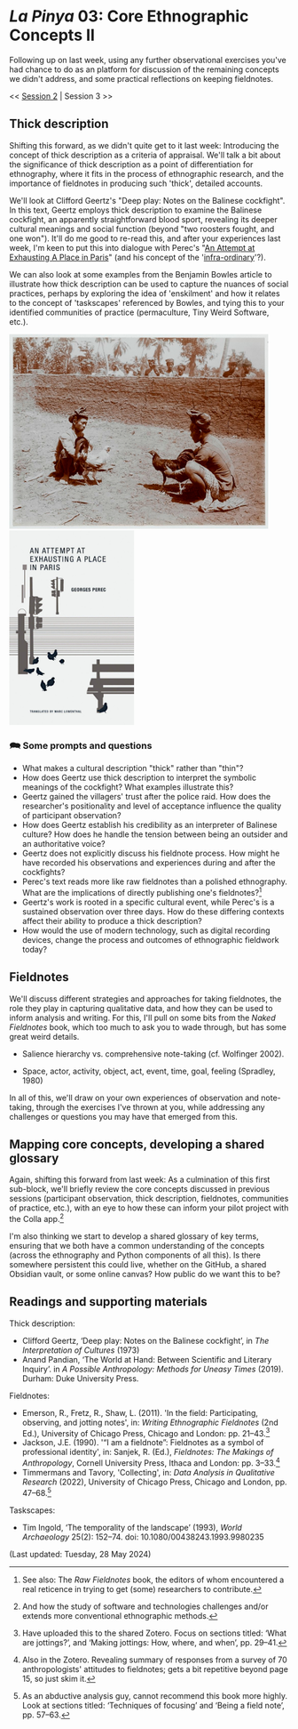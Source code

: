 # _La Pinya_ 03: Core Ethnographic Concepts II

Following up on last week, using any further observational exercises you've had chance to do as an platform for discussion of the remaining concepts we didn't address, and some practical reflections on keeping fieldnotes.

<< [Session 2](02_core-ethnographic-concepts.md) | Session 3 >>

## Thick description

Shifting this forward, as we didn't quite get to it last week: Introducing the concept of thick description as a criteria of appraisal. We'll talk a bit about the significance of thick description as a point of differentiation for ethnography, where it fits in the process of ethnographic research, and the importance of fieldnotes in producing such 'thick', detailed accounts.

We'll look at Clifford Geertz's "Deep play: Notes on the Balinese cockfight". In this text, Geertz employs thick description to examine the Balinese cockfight, an apparently straightforward blood sport, revealing its deeper cultural meanings and social function (beyond "two roosters fought, and one won"). It'll do me good to re-read this, and after your experiences last week, I'm keen to put this into dialogue with Perec's "[An Attempt at Exhausting A Place in Paris](https://iitcoa3rdyr.wordpress.com/wp-content/uploads/2014/09/perec_readings.pdf)" (and his concept of the '[infra-ordinary](https://www.ubu.com/papers/perec_infraordinary.html)'?).

We can also look at some examples from the Benjamin Bowles article to illustrate how thick description can be used to capture the nuances of social practices, perhaps by exploring the idea of 'enskilment' and how it relates to the concept of 'taskscapes' referenced by Bowles, and tying this to your identified communities of practice (permaculture, Tiny Weird Software, etc.).

<img src="https://raw.githubusercontent.com/timcowlishaw/enxaneta/main/assets/images/eth3_1_cockfighting.jpg" alt="Cockfight in Bali, c.1915" height="350"/> <img src="https://raw.githubusercontent.com/timcowlishaw/enxaneta/main/assets/images/eth3_1_exhausting.jpg" alt="Exhausting a Place in Paris" height="350"/>

### 🗪 Some prompts and questions

- What makes a cultural description "thick" rather than "thin"?
- How does Geertz use thick description to interpret the symbolic meanings of the cockfight? What examples illustrate this?
- Geertz gained the villagers' trust after the police raid. How does the researcher's positionality and level of acceptance influence the quality of participant observation?
- How does Geertz establish his credibility as an interpreter of Balinese culture? How does he handle the tension between being an outsider and an authoritative voice?
- Geertz does not explicitly discuss his fieldnote process. How might he have recorded his observations and experiences during and after the cockfights?
- Perec's text reads more like raw fieldnotes than a polished ethnography. What are the implications of directly publishing one's fieldnotes?[^1]
- Geertz's work is rooted in a specific cultural event, while Perec's is a sustained observation over three days. How do these differing contexts affect their ability to produce a thick description?
- How would the use of modern technology, such as digital recording devices, change the process and outcomes of ethnographic fieldwork today?


## Fieldnotes

We'll discuss different strategies and approaches for taking fieldnotes, the role they play in capturing qualitative data, and how they can be used to inform analysis and writing. For this, I'll pull on some bits from the _Naked Fieldnotes_ book, which too much to ask you to wade through, but has some great weird details.

- Salience hierarchy vs. comprehensive note-taking (cf. Wolfinger 2002).

- Space, actor, activity, object, act, event, time, goal, feeling (Spradley, 1980)

In all of this, we'll draw on your own experiences of observation and note-taking, through the exercises I've thrown at you, while addressing any challenges or questions you may have that emerged from this.


## Mapping core concepts, developing a shared glossary

Again, shifting this forward from last week: As a culmination of this first sub-block, we'll briefly review the core concepts discussed in previous sessions (participant observation, thick description, fieldnotes, communities of practice, etc.), with an eye to how these can inform your pilot project with the Colla app.[^2]

I'm also thinking we start to develop a shared glossary of key terms, ensuring that we both have a common understanding of the concepts (across the ethnography and Python components of all this). Is there somewhere persistent this could live, whether on the GitHub, a shared Obsidian vault, or some online canvas? How public do we want this to be?


## Readings and supporting materials

Thick description:

- Clifford Geertz, ‘Deep play: Notes on the Balinese cockfight’, in _The Interpretation of Cultures_ (1973)
- Anand Pandian, ‘The World at Hand: Between Scientific and Literary Inquiry’. in _A Possible Anthropology: Methods for Uneasy Times_ (2019). Durham: Duke University Press.

Fieldnotes:

- Emerson, R., Fretz, R., Shaw, L. (2011). 'In the field: Participating, observing, and jotting notes', in: _Writing Ethnographic Fieldnotes_ (2nd Ed.), University of Chicago Press, Chicago and London: pp. 21–43.[^3]
- Jackson, J.E. (1990). '“I am a fieldnote”: Fieldnotes as a symbol of professional identity', in: Sanjek, R. (Ed.), _Fieldnotes: The Makings of Anthropology_, Cornell University Press, Ithaca and London: pp. 3–33.[^4]
- Timmermans and Tavory, 'Collecting', in: _Data Analysis in Qualitative Research_ (2022), University of Chicago Press, Chicago and London, pp. 47–68.[^5]

Taskscapes:

- Tim Ingold, ‘The temporality of the landscape’ (1993), _World Archaeology_ 25(2): 152–74. doi: 10.1080/00438243.1993.9980235

(Last updated: Tuesday, 28 May 2024)

[^1]: See also: The _Raw Fieldnotes_ book, the editors of whom encountered a real reticence in trying to get (some) researchers to contribute.
[^2]: And how the study of software and technologies challenges and/or extends more conventional ethnographic methods.
[^3]: Have uploaded this to the shared Zotero. Focus on sections titled: ‘What are jottings?’, and ‘Making jottings: How, where, and when’, pp. 29–41.
[^4]: Also in the Zotero. Revealing summary of responses from a survey of 70 anthropologists' attitudes to fieldnotes; gets a bit repetitive beyond page 15, so just skim it.
[^5]: As an abductive analysis guy, cannot recommend this book more highly. Look at sections titled: ‘Techniques of focusing’ and ‘Being a field note’, pp. 57–63.